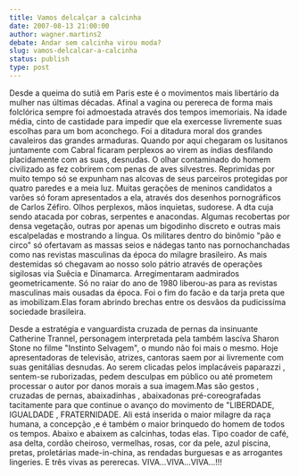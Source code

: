 ```yaml
---
title: Vamos delcalçar a calcinha
date: 2007-08-13 21:00:00
author: wagner.martins2
debate: Andar sem calcinha virou moda?
slug: vamos-delcalcar-a-calcinha
status: publish 
type: post
---
```


Desde a queima do sutiã em Paris este é o movimentos mais libertário da mulher nas últimas décadas. Afinal a vagina ou perereca de forma mais folclórica sempre foi admoestada através dos tempos imemoriais. Na idade média, cinto de castidade para impedir que ela exercesse livremente suas escolhas para um bom aconchego. Foi a ditadura moral dos grandes cavaleiros das grandes armaduras. Quando por aqui chegaram os lusitanos juntamente com Cabral ficaram perplexos ao virem as índias desfilando placidamente com as suas, desnudas. O olhar contaminado do homem civilizado as fez cobrirem com penas de aves silvestres. Reprimidas por muito tempo só se expunham nas alcovas de seus parceiros protegidas por quatro paredes e a meia luz. Muitas gerações de meninos candidatos a varões só foram apresentados a ela, através dos desenhos pornográficos de Carlos Zéfiro. Olhos perplexos, mãos inquietas, sudorese. A dta cuja sendo atacada por cobras, serpentes e anacondas. Algumas recobertas por densa vegetação, outras por apenas um bigodinho discreto e outras mais escalpeladas e mostrando a língua. Os militares dentro do binômio "pão e circo" só ofertavam as massas seios e nádegas tanto nas pornochanchadas como nas revistas masculinas da época do milagre brasileiro. As mais destemidas só chegavam ao nosso solo pátrio através de operações sigilosas via Suêcia e Dinamarca. Arregimentaram aadmirados geometricamente. Só no raiar do ano de 1980 liberou-as para as revistas masculinas mais ousadas da época. Foi o fim do facão e da tarja preta que as imobilizam.Elas foram abrindo brechas entre os desvãos da pudicissíma sociedade brasileira.   

 Desde a estratégia e vanguardista cruzada de pernas da insinuante Catherine Trannel, personagem interpretada pela também lascíva Sharon Stone no filme "Instinto Selvagem", o mundo não foi mais o mesmo. Hoje apresentadoras de televisão, atrizes, cantoras saem por ai livremente com suas genitálias desnudas. Ao serem clicadas pelos implacáveis paparazzi , sentem-se ruborizadas, pedem desculpas em público ou até prometem processar o autor por danos morais a sua imagem.Mas são gestos , cruzadas de pernas, abaixadinhas , abaixadonas pré-coreografadas tacitamente para que continue o avanço do movimento de "LIBERDADE, IGUALDADE , FRATERNIDADE. Ali está inserida o maior milagre da raça humana, a concepção ,e é também o maior brinquedo do homem de todos os tempos. Abaixo e abaixem as calcinhas, todas elas. Tipo coador de café, asa delta, cordão cheiroso, vermelhas, rosas, cor da pele, azul piscina, pretas, proletárias made-in-china, as rendadas burguesas e as arrogantes lingeries. E três vivas as pererecas. VIVA...VIVA...VIVA...!!!
